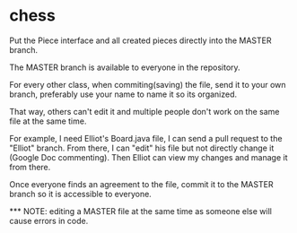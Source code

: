 # chess

Put the Piece interface and all created pieces directly into the MASTER branch.

The MASTER branch is available to everyone in the repository.

For every other class, when commiting(saving) the file, send it to your own branch, 
preferably use your name to name it so its organized.

That way, others can't edit it and multiple people don't work on the same file at the 
same time.

For example, I need Elliot's Board.java file, I can send a pull request to the "Elliot" branch. 
From there, I can "edit" his file but not directly change it (Google Doc commenting).
Then Elliot can view my changes and manage it from there.

Once everyone finds an agreement to the file, commit it to the MASTER branch so it is
accessible to everyone.

*** NOTE: editing a MASTER file at the same time as someone else will cause errors in code.
